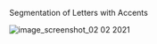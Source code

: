Segmentation of Letters with Accents

![image_screenshot_02 02 2021](https://user-images.githubusercontent.com/72749248/106615830-c0295000-6564-11eb-9034-4868d0aaa4b1.png)
